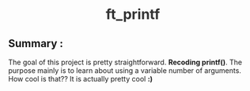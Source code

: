 <h1 align="center" style="color: #333;">ft_printf</h1>

## Summary : 

The goal of this project is pretty straightforward. **Recoding printf()**.
The purpose mainly is to learn about using a variable number of arguments. How cool is that??
It is actually pretty cool **:)**

